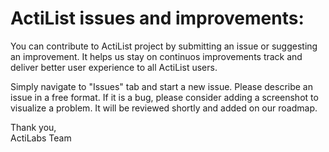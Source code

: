 # ActiList issues and improvements:
You can contribute to ActiList project by submitting an issue or suggesting an improvement. It helps us stay on continuos improvements track and deliver better user experience to all ActiList users. 

Simply navigate to "Issues" tab and start a new issue. Please describe an issue in a free format. If it is a bug, please consider adding a screenshot to visualize a problem. It will be reviewed shortly and added on our roadmap.

Thank you,<br/>
ActiLabs Team
